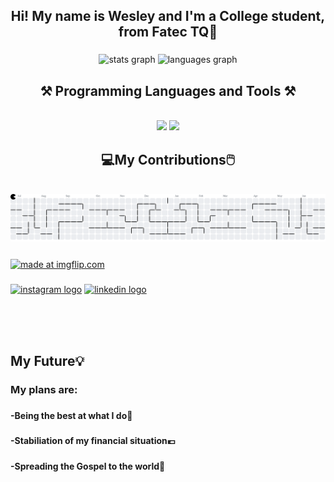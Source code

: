 <h2 align="center"><strong>Hi! My name is Wesley and I'm a College student, from Fatec TQ🍃</strong></h2>

###

<div align="center">
  <img src="https://github-readme-stats.vercel.app/api?username=Wesley-dSA&hide_title=false&hide_rank=false&show_icons=true&include_all_commits=true&count_private=true&disable_animations=false&theme=dracula&locale=en&hide_border=false&order=1" height="150" alt="stats graph"  />
  <img src="https://github-readme-stats.vercel.app/api/top-langs?username=Wesley-dSA&locale=en&hide_title=false&layout=compact&card_width=320&langs_count=5&theme=dracula&hide_border=false&order=2" height="150" alt="languages graph"  />
</div>

###

 
<h2 align="center">⚒️ Programming Languages and Tools ⚒️</h2>
<br/>
<div align="center">
    <img src="https://skillicons.dev/icons?i=bootstrap,html,css,vscode,github" />
    <img src="https://skillicons.dev/icons?i=python,javascript,c,cs,java" /><br>
</div>

###

<h2 align="center">💻My Contributions🖱️</h2>
<br clear="both">

<picture>
  <source media="(prefers-color-scheme: dark)" srcset="https://raw.githubusercontent.com/Wesley-dSA/Wesley-dSA/output/pacman-contribution-graph-dark.svg">
  <source media="(prefers-color-scheme: light)" srcset="https://raw.githubusercontent.com/Wesley-dSA/Wesley-dSA/output/pacman-contribution-graph.svg">
  <img alt="pacman contribution graph" src="https://raw.githubusercontent.com/Wesley-dSA/Wesley-dSA/output/pacman-contribution-graph.svg">
</picture>

###

###

<a href="https://imgflip.com/i/9q6vmd"><img align="center" height="150" src="https://i.imgflip.com/9q6vmd.jpg" title="made at imgflip.com"/></a><div><a href="https://imgflip.com/memegenerator"></div>

###

<div align="left">
  <a href="https://www.instagram.com/aragaowel/"><img src="https://img.shields.io/static/v1?message=Instagram&logo=instagram&label=&color=E4405F&logoColor=white&labelColor=&style=for-the-badge" height="35" alt="instagram logo" /></a>
  <a href="https://www.linkedin.com/in/wesleydsa"><img src="https://img.shields.io/static/v1?message=LinkedIn&logo=linkedin&label=&color=0077B5&logoColor=white&labelColor=&style=for-the-badge" height="35" alt="linkedin logo" /></a>
</div>

<br> <br> <br>
<h2 align="left" >My Future💡</h2>
<h3>My plans are: </h4> 

###
<h4>-Being the best at what I do📶</h4>

###
<h4>-Stabiliation of my financial situation💶</h4>

###
<h4>-Spreading the Gospel to the world📖</h4>
